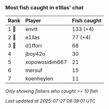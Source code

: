 ### Most fish caught in e1llas' chat

| Rank  | Player         | Fish caught |
|:------|:---------------|:------------|
| 1 🥇  | envtt          | 133 (+4)    |
| 2 🥈  | e1llas         | 77 (+4)     |
| 3 🥉  | d1fforr        | 68          |
| 4     | jboy42o        | 30          |
| 5     | xopowosidim667 | 21          |
| 6     | mersuf         | 15          |
| 7     | koenheylen     | 11          |

_Only showing fishers who caught >= 10 fish_

_Last updated at 2025-07-27 09:39:01 UTC_